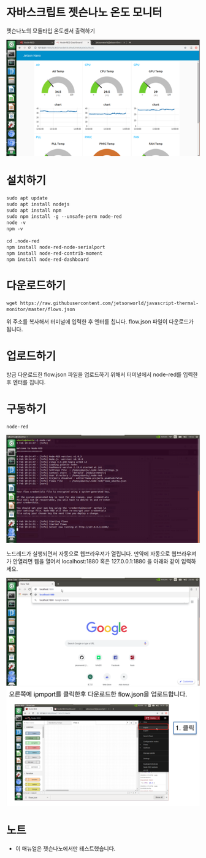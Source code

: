 # 자바스크립트 젯슨나노 온도 모니터

젯슨나노의 모듈타입 온도센서 출력하기

<img src="./javascript_temp_monitor.png" alt="Screenshot" title="Screenshot">

# 설치하기
```
sudo apt update
sudo apt install nodejs
sudo apt install npm
sudo npm install -g --unsafe-perm node-red
node -v
npm -v

cd .node-red
npm install node-red-node-serialport
npm install node-red-contrib-moment
npm install node-red-dashboard

```

# 다운로드하기
```
wget https://raw.githubusercontent.com/jetsonworld/javascript-thermal-monitor/master/flows.json
```
위 주소를 복사해서 터미널에 입력한 후 엔터를 칩니다. flow.json 파일이 다운로드가 됩니다.


# 업로드하기

방금 다운로드한 flow.json 파일을 업로드하기 위해서 터미널에서 node-red를 입력한후 엔터를 칩니다.

# 구동하기
```
node-red
```

<img src="./01_node-red_log.png" alt="Screenshot" title="Screenshot">

 노드레드가 실행되면서 자동으로 웹브라우져가 열립니다. 
만약에 자동으로 웹브라우져가 안열리면 웹을 열어서
localhost:1880 혹은 127.0.0.1:1880 을 아래와 같이 
입력하세요.

<img src="./02_localhost.png" alt="Screenshot" title="Screenshot">

<img src="./03_importing.png" alt="Screenshot" title="Screenshot">



# 노트
- 이 매뉴얼은 젯슨나노에서만 테스트했습니다.
